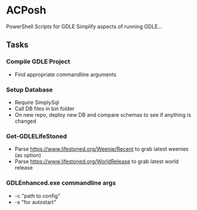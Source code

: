 # ACPosh
PowerShell Scripts for GDLE
Simplify aspects of running GDLE...

## Tasks

### Compile GDLE Project

- Find appropriate commandline arguments

### Setup Database

- Require SimplySql
- Call DB files in bin folder
- On new repo, deploy new DB and compare schemas to see if anything is changed

### Get-GDLELifeStoned

- Parse https://www.lifestoned.org/Weenie/Recent to grab latest weenies (as option)
- Parse https://www.lifestoned.org/WorldRelease to grab latest world release

### GDLEnhanced.exe commandline args

- -c "path to config"
- -s "for autostart"